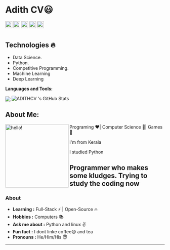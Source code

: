  # Adith CV:smiley:


  
  

  <img align="left" alt="Adith's Linkdein" width="22px" src="https://cdn.jsdelivr.net/npm/simple-icons@v3/icons/linkedin.svg" />

  <img align="left" alt="Adith's Github" width="22px" src="https://cdn.jsdelivr.net/npm/simple-icons@v3/icons/github.svg" />

  <img align="left" alt="Adith's Instagram" width="22px" src="https://cdn.jsdelivr.net/npm/simple-icons@v3/icons/instagram.svg" />

  <img align="left" alt="Adith's Facebook" width="22px" src="https://cdn.jsdelivr.net/npm/simple-icons@v3/icons/facebook.svg" />

  <img align="left" alt="Adith's Medium" width="22px" src="https://cdn.jsdelivr.net/npm/simple-icons@v3/icons/medium.svg" />



<br/>
<br/>

## Technologies :fire:
- Data Science.
- Python.
- Competitive Programming.
- Machine Learning
- Deep Learning

**Languages and Tools:**  

<img align="center" src="https://github-readme-stats.vercel.app/api/top-langs/?username=ADITHCV&theme=radical&hide=glsl,python" />
<img src="https://github-readme-stats.vercel.app/api?username=ADITHCV&&show_icons=true&theme=radical&line_height=27&v=5" alt="ADITHCV 's GitHub Stats" />


## About Me:

<p>
  <img width="200" alt="hello!" align="left" src="https://giffiles.alphacoders.com/956/9562.gif">
</p>
Programing ❤️| Computer Science 💙| Games 💚

I'm from Kerala

I studied Python 


Programmer who makes some kludges.
Trying to study the coding now
---------------------------------------------------------------------------------------------------------------------------------------------------------------------------------
### About
-  **Learning :** Full-Stack :zap: | Open-Source :fire:	
-  **Hobbies :** Computers :books:
-  **Ask me about :** Python and linux :v:
-  **Fun fact :** I dont linke coffee:sweat_smile: and tea 
-  **Pronouns :** He/Him/His :innocent:

---------------------------------------------------------------------------------------------------------------------------------------------------------------------------------

</div>
